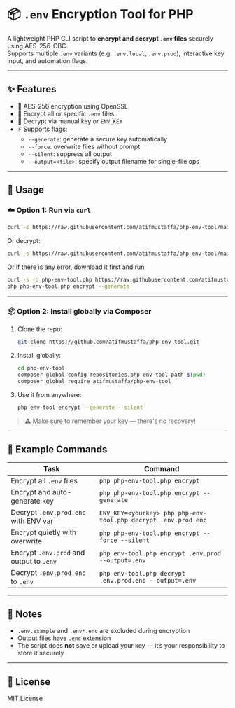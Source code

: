 
# 📦 `.env` Encryption Tool for PHP

A lightweight PHP CLI script to **encrypt and decrypt `.env` files** securely using AES-256-CBC.  
Supports multiple `.env` variants (e.g. `.env.local`, `.env.prod`), interactive key input, and automation flags.

---

## ✨ Features

- 🔐 AES-256 encryption using OpenSSL
- 🧠 Encrypt all or specific `.env` files
- 🔑 Decrypt via manual key or `ENV_KEY`
- ⚡ Supports flags:
  - `--generate`: generate a secure key automatically
  - `--force`: overwrite files without prompt
  - `--silent`: suppress all output
  - `--output=<file>`: specify output filename for single-file ops

---

## 🚀 Usage

### ☁️ Option 1: Run via `curl`

```bash
curl -s https://raw.githubusercontent.com/atifmustaffa/php-env-tool/main/bin/php-env-tool.php | php -- encrypt --generate
```

Or decrypt:

```bash
curl -s https://raw.githubusercontent.com/atifmustaffa/php-env-tool/main/bin/php-env-tool.php | ENV_KEY=<yourkey> php -- decrypt .env.prod.enc
```

Or if there is any error, download it first and run:
```bash
curl -s -o php-env-tool.php https://raw.githubusercontent.com/atifmustaffa/php-env-tool/main/bin/php-env-tool.php
php php-env-tool.php encrypt --generate
```

---

### 📦 Option 2: Install globally via Composer

1. Clone the repo:
   ```bash
   git clone https://github.com/atifmustaffa/php-env-tool.git
   ```

2. Install globally:
   ```bash
   cd php-env-tool
   composer global config repositories.php-env-tool path $(pwd)
   composer global require atifmustaffa/php-env-tool
   ```

3. Use it from anywhere:
   ```bash
   php-env-tool encrypt --generate --silent
   ```

> ⚠️ Make sure to remember your key — there's no recovery!

---

## 🔐 Example Commands

| Task | Command |
|------|---------|
| Encrypt all `.env` files | `php php-env-tool.php encrypt` |
| Encrypt and auto-generate key | `php php-env-tool.php encrypt --generate` |
| Decrypt `.env.prod.enc` with ENV var | `ENV_KEY=<yourkey> php php-env-tool.php decrypt .env.prod.enc` |
| Encrypt quietly with overwrite | `php php-env-tool.php encrypt --force --silent` |
| Encrypt `.env.prod` and output to `.env` | `php env-tool.php encrypt .env.prod --output=.env` |
| Decrypt `.env.prod.enc` to `.env` | `php env-tool.php decrypt .env.prod.enc --output=.env` |

---

## 📝 Notes

- `.env.example` and `.env*.enc` are excluded during encryption
- Output files have `.enc` extension
- The script does **not** save or upload your key — it’s your responsibility to store it securely

---

## 📄 License

MIT License
